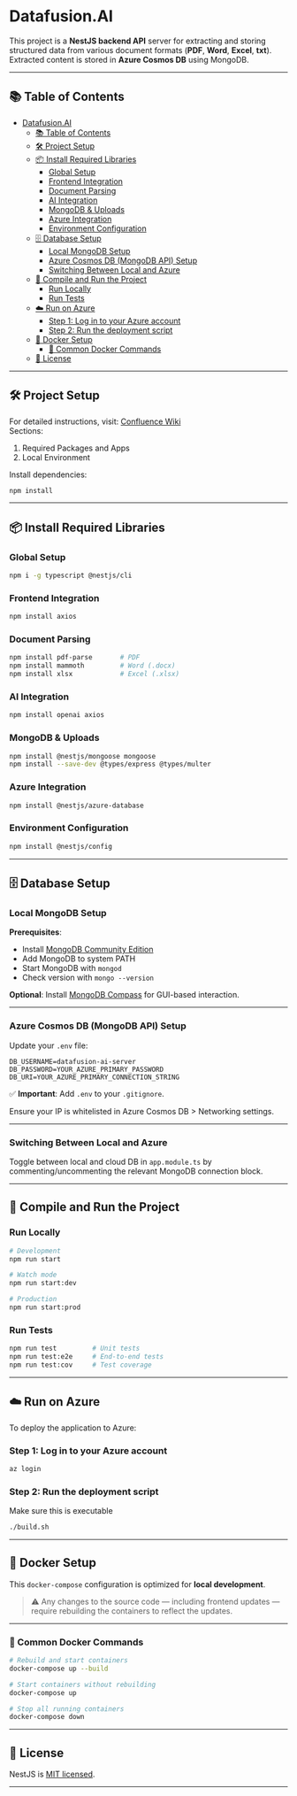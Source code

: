 
# Datafusion.AI

This project is a **NestJS backend API** server for extracting and storing structured data from various document formats (**PDF**, **Word**, **Excel**, **txt**). Extracted content is stored in **Azure Cosmos DB** using MongoDB.

---

## 📚 Table of Contents

- [Datafusion.AI](#datafusionai)
  - [📚 Table of Contents](#-table-of-contents)
  - [🛠️ Project Setup](#️-project-setup)
  - [📦 Install Required Libraries](#-install-required-libraries)
    - [Global Setup](#global-setup)
    - [Frontend Integration](#frontend-integration)
    - [Document Parsing](#document-parsing)
    - [AI Integration](#ai-integration)
    - [MongoDB \& Uploads](#mongodb--uploads)
    - [Azure Integration](#azure-integration)
    - [Environment Configuration](#environment-configuration)
  - [🗄️ Database Setup](#️-database-setup)
    - [Local MongoDB Setup](#local-mongodb-setup)
    - [Azure Cosmos DB (MongoDB API) Setup](#azure-cosmos-db-mongodb-api-setup)
    - [Switching Between Local and Azure](#switching-between-local-and-azure)
  - [🚀 Compile and Run the Project](#-compile-and-run-the-project)
    - [Run Locally](#run-locally)
    - [Run Tests](#run-tests)
  - [☁️ Run on Azure](#️-run-on-azure)
    - [Step 1: Log in to your Azure account](#step-1-log-in-to-your-azure-account)
    - [Step 2: Run the deployment script](#step-2-run-the-deployment-script)
  - [🐳 Docker Setup](#-docker-setup)
    - [🚀 Common Docker Commands](#-common-docker-commands)
  - [📝 License](#-license)

---

## 🛠️ Project Setup

For detailed instructions, visit: [Confluence Wiki](https://t222.atlassian.net/wiki/x/AQAx)  
Sections:  

1. Required Packages and Apps  
2. Local Environment  

Install dependencies:

```bash
npm install
````

---

## 📦 Install Required Libraries

### Global Setup

```bash
npm i -g typescript @nestjs/cli
```

### Frontend Integration

```bash
npm install axios
```

### Document Parsing

```bash
npm install pdf-parse       # PDF
npm install mammoth         # Word (.docx)
npm install xlsx            # Excel (.xlsx)
```

### AI Integration

```bash
npm install openai axios
```

### MongoDB & Uploads

```bash
npm install @nestjs/mongoose mongoose
npm install --save-dev @types/express @types/multer
```

### Azure Integration

```bash
npm install @nestjs/azure-database
```

### Environment Configuration

```bash
npm install @nestjs/config
```

---

## 🗄️ Database Setup

### Local MongoDB Setup

**Prerequisites**:

- Install [MongoDB Community Edition](https://www.mongodb.com/try/download/community)
- Add MongoDB to system PATH
- Start MongoDB with `mongod`
- Check version with `mongo --version`

**Optional**:
Install [MongoDB Compass](https://www.mongodb.com/products/compass) for GUI-based interaction.

---

### Azure Cosmos DB (MongoDB API) Setup

Update your `.env` file:

```env
DB_USERNAME=datafusion-ai-server
DB_PASSWORD=YOUR_AZURE_PRIMARY_PASSWORD
DB_URI=YOUR_AZURE_PRIMARY_CONNECTION_STRING
```

✅ **Important**: Add `.env` to your `.gitignore`.

Ensure your IP is whitelisted in Azure Cosmos DB > Networking settings.

---

### Switching Between Local and Azure

Toggle between local and cloud DB in `app.module.ts` by commenting/uncommenting the relevant MongoDB connection block.

---

## 🚀 Compile and Run the Project

### Run Locally

```bash
# Development
npm run start

# Watch mode
npm run start:dev

# Production
npm run start:prod
```

### Run Tests

```bash
npm run test         # Unit tests
npm run test:e2e     # End-to-end tests
npm run test:cov     # Test coverage
```

---

## ☁️ Run on Azure

To deploy the application to Azure:

### Step 1: Log in to your Azure account

   ```bash
   az login
   ```

### Step 2: Run the deployment script

Make sure this is executable

   ```bash
   ./build.sh
   ```

---

## 🐳 Docker Setup

This `docker-compose` configuration is optimized for **local development**.

> ⚠️ Any changes to the source code — including frontend updates — require rebuilding the containers to reflect the updates.

---

### 🚀 Common Docker Commands

```bash
# Rebuild and start containers
docker-compose up --build

# Start containers without rebuilding
docker-compose up

# Stop all running containers
docker-compose down

```

---

## 📝 License

NestJS is [MIT licensed](https://github.com/nestjs/nest/blob/master/LICENSE).

---
